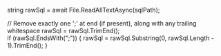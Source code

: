 string rawSql = await File.ReadAllTextAsync(sqlPath);

// Remove exactly one ';' at end (if present), along with any trailing whitespace
rawSql = rawSql.TrimEnd();  
if (rawSql.EndsWith(";"))
{
    rawSql = rawSql.Substring(0, rawSql.Length - 1).TrimEnd();
}
